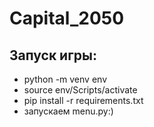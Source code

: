 # Capital_2050
## Запуск игры:
 - python -m venv env
 - source env/Scripts/activate
 - pip install -r requirements.txt
 - запускаем menu.py:)
